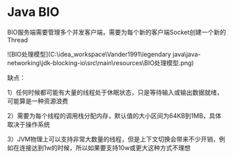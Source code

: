 # Java BIO

BIO服务端需要管理多个并发客户端，需要为每个新的客户端Socket创建一个新的Thread

![BIO处理模型](C:\idea_workspace\Vander1991\legendary java\java-networking\jdk-blocking-io\src\main\resources\BIO处理模型.png)

缺点：

1）任何时候都可能有大量的线程处于休眠状态，只是等待输入或输出数据就绪，可能算是一种资源浪费

2）需要为每个线程的调用栈分配内存，默认值的大小区间为64KB到1MB，具体取决于操作系统

3）JVM物理上可以支持非常大数量的线程，但是上下文切换会带来不少开销，例如在连接达到1w的时候，所以如果要支持10w或更大这种方式不理想